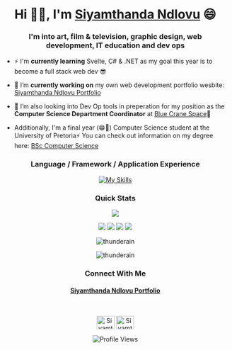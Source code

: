 <h1 align="center">Hi 👋🏾, I'm <a href="https://siyamthanda-ndlovu.netlify.app/">Siyamthanda Ndlovu</a>
 😄</h1>
<h3 align="center">I'm into art, film & television, graphic design, web development, IT education and dev ops</h3>

- ⚡ I'm **currently learning** Svelte, C# & .NET as my goal this year is to become a full stack web dev 😎

- 🔭 I’m **currently working on** my own web development portfolio wesbite: [Siyamthanda Ndlovu Portfolio](https://siyamthanda-ndlovu.netlify.app/)

- 🌱 I’m also looking into Dev Op tools in preperation for my position as the **Computer Science Department Coordinator** at [Blue Crane Space](https://www.linkedin.com/company/bluecranespace/)🔭

- Additionally, I'm a final year (😁🎉) Computer Science student at the University of Pretoria⚡
  You can check out information on my degree here: [BSc Computer Science](https://www.up.ac.za/yearbooks/2023/EBIT-faculty/UD-programmes/view/12134001#fin)

 
<div align="center">
<h3 align="center">Language / Framework / Application Experience</h3>

[![My Skills](https://skills.thijs.gg/icons?i=nodejs,html,css,js,ts,cpp,git,github,java,bootstrap)](https://skills.thijs.gg)



<h3 align="center">Quick Stats</h3>


![](http://github-profile-summary-cards.vercel.app/api/cards/profile-details?username=thunderain&theme=2077)

![](http://github-profile-summary-cards.vercel.app/api/cards/repos-per-language?username=thunderain&theme=2077)
![](http://github-profile-summary-cards.vercel.app/api/cards/most-commit-language?username=thunderain&theme=2077)
![](http://github-profile-summary-cards.vercel.app/api/cards/stats?username=thunderain&theme=2077)
![](http://github-profile-summary-cards.vercel.app/api/cards/productive-time?username=thunderain&theme=2077&utcOffset=8)


<p><img src="https://github-readme-streak-stats.herokuapp.com/?user=thunderain&theme=radical&hide_border=false" alt="thunderain" /></p>
<p><img src="https://github-readme-stats.vercel.app/api/top-langs/?username=thunderain&theme=radical&hide_border=false&include_all_commits=false&count_private=false&layout=compact" alt="thunderain" /></p>

</div>





<h3 align="center">Connect With Me</h3>
<h4 align="center"><a href="https://siyamthanda-ndlovu.netlify.app/">Siyamthanda Ndlovu Portfolio</a></h4>
<br>
</div>

<p align="center">
<a href="https://www.linkedin.com/in/siyamthanda-ndlovu-132271258" target="blank"><img align="center" src="https://raw.githubusercontent.com/rahuldkjain/github-profile-readme-generator/master/src/images/icons/Social/linked-in-alt.svg" alt="Siyamthanda" height="30" width="40" /></a>
<a href="https://www.behance.net/gallery/176596729/Graphic-Design-Portfolio" target="blank"> <img align="center" href="https://www.behance.net/gallery/176596729/Graphic-Design-Portfolio" src="https://raw.githubusercontent.com/rahuldkjain/github-profile-readme-generator/master/src/images/icons/Social/behance.svg" alt="Siyamthanda" height="30" width="40" /></a>


</p>

<div align="center">
  
![Profile Views](https://komarev.com/ghpvc/?username=thunderaine&color=orange)

</div>
